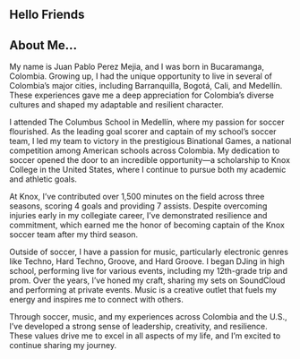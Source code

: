 ---
---
## Hello Friends

## About Me...

My name is Juan Pablo Perez Mejia, and I was born in Bucaramanga, Colombia. Growing up, I had the unique opportunity to live in several of Colombia’s major cities, including Barranquilla, Bogotá, Cali, and Medellín. These experiences gave me a deep appreciation for Colombia’s diverse cultures and shaped my adaptable and resilient character.

I attended The Columbus School in Medellín, where my passion for soccer flourished. As the leading goal scorer and captain of my school’s soccer team, I led my team to victory in the prestigious Binational Games, a national competition among American schools across Colombia. My dedication to soccer opened the door to an incredible opportunity—a scholarship to Knox College in the United States, where I continue to pursue both my academic and athletic goals.

At Knox, I’ve contributed over 1,500 minutes on the field across three seasons, scoring 4 goals and providing 7 assists. Despite overcoming injuries early in my collegiate career, I’ve demonstrated resilience and commitment, which earned me the honor of becoming captain of the Knox soccer team after my third season.

Outside of soccer, I have a passion for music, particularly electronic genres like Techno, Hard Techno, Groove, and Hard Groove. I began DJing in high school, performing live for various events, including my 12th-grade trip and prom. Over the years, I’ve honed my craft, sharing my sets on SoundCloud and performing at private events. Music is a creative outlet that fuels my energy and inspires me to connect with others.

Through soccer, music, and my experiences across Colombia and the U.S., I’ve developed a strong sense of leadership, creativity, and resilience. These values drive me to excel in all aspects of my life, and I’m excited to continue sharing my journey.

